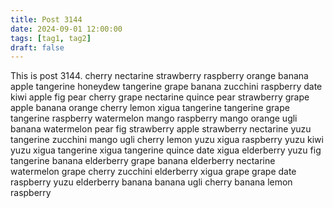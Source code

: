 ```yaml
---
title: Post 3144
date: 2024-09-01 12:00:00
tags: [tag1, tag2]
draft: false
---
```

This is post 3144.
cherry
nectarine
strawberry
raspberry
orange
banana
apple
tangerine
honeydew
tangerine
grape
banana
zucchini
raspberry
date
kiwi
apple
fig
pear
cherry
grape
nectarine
quince
pear
strawberry
grape
apple
banana
orange
cherry
lemon
xigua
tangerine
tangerine
grape
tangerine
raspberry
watermelon
mango
raspberry
mango
orange
ugli
banana
watermelon
pear
fig
strawberry
apple
strawberry
nectarine
yuzu
tangerine
zucchini
mango
ugli
cherry
lemon
yuzu
xigua
raspberry
yuzu
kiwi
yuzu
xigua
tangerine
xigua
tangerine
quince
date
xigua
elderberry
yuzu
fig
tangerine
banana
elderberry
grape
banana
elderberry
nectarine
watermelon
grape
cherry
zucchini
elderberry
xigua
grape
grape
date
raspberry
yuzu
elderberry
banana
banana
ugli
cherry
banana
lemon
raspberry
